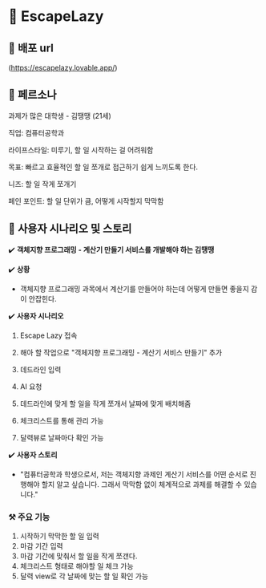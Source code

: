 # 📝 EscapeLazy

## 🔗 배포 url
(https://escapelazy.lovable.app/)

## 🙋 페르소나
과제가 많은 대학생 - 김땡땡 (21세)

직업: 컴퓨터공학과

라이프스타일: 미루기, 할 일 시작하는 걸 어려워함

목표: 빠르고 효율적인 할 일 쪼개로 접근하기 쉽게 느끼도록 한다.

니즈: 할 일 작게 쪼개기

페인 포인트: 할 일 단위가 큼, 어떻게 시작할지 막막함

## 📕 사용자 시나리오 및 스토리
✔️ **객체지향 프로그래밍 - 계산기 만들기 서비스를 개발해야 하는 김땡땡**

✔️ **상황**
- 객체지향 프로그래밍 과목에서 계산기를 만들어야 하는데 어떻게 만들면 좋을지 감이 안잡힌다.

✔️ **사용자 시나리오**

1. Escape Lazy 접속

2. 해아 할 작업으로 "객체지향 프로그래밍 - 계산기 서비스 만들기" 추가
   
3. 데드라인 입력
  
4. AI 요청
   
5. 데드라인에 맞게 할 일을 작게 쪼개서 날짜에 맞게 배치해줌
   
6. 체크리스트를 통해 관리 가능
   
7. 달력뷰로 날짜마다 확인 가능

✔️ **사용자 스토리**
- "컴퓨터공학과 학생으로서, 저는 객체지향 과제인 계산기 서비스를 어떤 순서로 진행해야 할지 알고 싶습니다. 그래서 막막함 없이 체계적으로 과제를 해결할 수 있습니다."

### ⚒️ 주요 기능
1. 시작하기 막막한 할 일 입력
2. 마감 기간 입력
3. 마감 기간에 맞춰서 할 일을 작게 쪼갠다.
4. 체크리스트 형태로 해야할 일 체크 가능
5. 달력 view로 각 날짜에 맞는 할 일 확인 가능 
